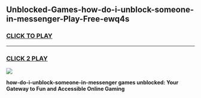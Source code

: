 
## Unblocked-Games-how-do-i-unblock-someone-in-messenger-Play-Free-ewq4s
<h3>
<a href="https://premium76.site?title=how-do-i-unblock-someone-in-messenger&ref=10A">CLICK TO PLAY</a></h3>
<hr>

<h3>
<a href="https://premium76.site?title=how-do-i-unblock-someone-in-messenger&ref=10A">CLICK 2 PLAY</a>
  
</h3>

<a href="https://premium76.site?title=how-do-i-unblock-someone-in-messenger&ref=10A"><img src="https://clearcache.store/games.png"></a>


**how-do-i-unblock-someone-in-messenger games unblocked: Your Gateway to Fun and Accessible Online Gaming**
